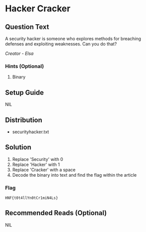 # Hacker Cracker

## Question Text
A security hacker is someone who explores methods for breaching defenses and exploiting weaknesses.
Can you do that?

*Creator - Elsa*

### Hints (Optional)
1. Binary

## Setup Guide
NIL

## Distribution
- securityhacker.txt

## Solution
1. Replace 'Security' with 0
2. Replace 'Hacker' with 1
3. Replace 'Cracker' with a space
4. Decode the binary into text and find the flag within the article

### Flag
`HNF{t0t4llYn0tCr1miN4Ls}`

## Recommended Reads (Optional)
NIL
